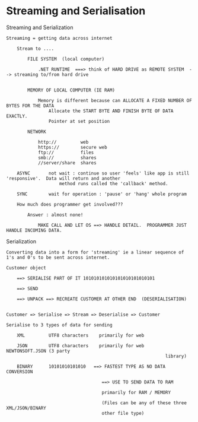 # Streaming and Serialisation

Streaming and Serialization

    Streaming = getting data across internet
    
    	Stream to ....
    
    		FILE SYSTEM  (local computer)  
    
    			.NET RUNTIME  ===> think of HARD DRIVE as REMOTE SYSTEM  --> streaming to/from hard drive
    
    
    		MEMORY OF LOCAL COMPUTER (IE RAM)
    
    			Memory is different because can ALLOCATE A FIXED NUMBER OF BYTES FOR THE DATA
    				Allocate the START BYTE AND FINISH BYTE OF DATA EXACTLY.
    				Pointer at set position 
    
    		NETWORK
    
    			http://    		web
    			https://   		secure web
    			ftp://     		files
    			smb://     		shares
    			//server/share  shares
    
    	ASYNC 		not wait : continue so user 'feels' like app is still 'responsive'.  Data will return and another
    					method runs called the 'callback' method.
    
    	SYNC 		wait for operation : 'pause' or 'hang' whole program	
    
    	How much does programmer get involved???
    
    		Answer : almost none!
    
    			MAKE CALL AND LET OS ==> HANDLE DETAIL.  PROGRAMMER JUST HANDLE INCOMING DATA.

Serialization

    Converting data into a form for 'streaming' ie a linear sequence of 1's and 0's to be sent across internet.
    
    Customer object
    
    	==> SERIALISE PART OF IT 101010101010101010101010101
    
    	==> SEND
    
    	==> UNPACK ==> RECREATE CUSTOMER AT OTHER END  (DESERIALISATION)
    
    
    Customer => Serialise => Stream => Deserialise => Customer
    
    Serialise to 3 types of data for sending
    
    	XML 		UTF8 characters    primarily for web
    
    	JSON  		UTF8 characters    primarily for web     NEWTONSOFT.JSON (3 party 
    															library)
    
    	BINARY 		10101010101010   ==> FASTEST TYPE AS NO DATA CONVERSION
    
    									==> USE TO SEND DATA TO RAM 
    
    									primarily for RAM / MEMORY
    
    									(Files can be any of these three XML/JSON/BINARY
    									other file type)